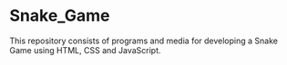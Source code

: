# Snake_Game
This repository consists of programs and media for developing a Snake Game using HTML, CSS and JavaScript. 
